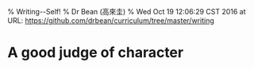 % Writing--Self!
% Dr Bean (高來圭)
% Wed Oct 19 12:06:29 CST 2016 at URL: https://github.com/drbean/curriculum/tree/master/writing

# A good judge of character
